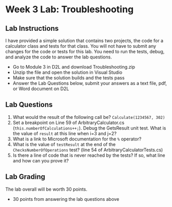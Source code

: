 # Week 3 Lab: Troubleshooting

## Lab Instructions

I have provided a simple solution that contains two projects, the code for a calculator class and tests for that class. You will not have to submit any changes for the code or tests for this lab. You need to run the tests, debug, and analyze the code to answer the lab questions.

- Go to Module 3 in D2L and download Troubleshooting.zip
- Unzip the file and open the solution in Visual Studio
- Make sure that the solution builds and the tests pass
- Answer the Lab Questions below, submit your answers as a text file, pdf, or Word document on D2L

## Lab Questions

1. What would the result of the following call be? `Calculate(1234567, 302)`
2. Set a breakpoint on Line 59 of ArbitraryCalculator.cs (`this.numberOfCalculations++;`). Debug the GetsResult unit test. What is the value of `result` at this line when i=3 and j=2?
3. What is a link to Microsoft documentation for the `%` operator?
4. What is the value of `testResult` at the end of the `ChecksNumberOfOperations` test? (line 54 of ArbitraryCalculatorTests.cs)
5. Is there a line of code that is never reached by the tests? If so, what line and how can you prove it?

## Lab Grading

The lab overall will be worth 30 points.

- 30 points from answering the lab questions above



